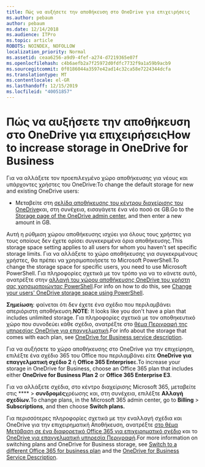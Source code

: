 ```yaml
---
title: Πώς να αυξήσετε την αποθήκευση στο OneDrive για επιχειρήσεις
ms.author: pebaum
author: pebaum
ms.date: 12/14/2018
ms.audience: ITPro
ms.topic: article
ROBOTS: NOINDEX, NOFOLLOW
localization_priority: Normal
ms.assetid: ceaa6256-a9d9-4fef-a274-d7219365e07f
ms.openlocfilehash: c4b6aefb2a7f25972d0fdfc7732f9a1a59b9acb9
ms.sourcegitcommit: 0f0186044a3597e42ad14c32ca58e7224344dcfa
ms.translationtype: MT
ms.contentlocale: el-GR
ms.lasthandoff: 12/15/2019
ms.locfileid: "40051857"
---
```

# <a name="how-to-increase-storage-in-onedrive-for-business"></a><span data-ttu-id="1694f-102">Πώς να αυξήσετε την αποθήκευση στο OneDrive για επιχειρήσεις</span><span class="sxs-lookup"><span data-stu-id="1694f-102">How to increase storage in OneDrive for Business</span></span>

<span data-ttu-id="1694f-103">Για να αλλάξετε τον προεπιλεγμένο χώρο αποθήκευσης για νέους και υπάρχοντες χρήστες του OneDrive:</span><span class="sxs-lookup"><span data-stu-id="1694f-103">To change the default storage for new and existing OneDrive users:</span></span>
  
- <span data-ttu-id="1694f-104">Μεταβείτε στη [σελίδα αποθήκευσης του κέντρου διαχείρισης του OneDrive](https://admin.onedrive.com/?v=StorageSettings)και, στη συνέχεια, εισαγάγετε ένα νέο ποσό σε GB.</span><span class="sxs-lookup"><span data-stu-id="1694f-104">Go to the [Storage page of the OneDrive admin center](https://admin.onedrive.com/?v=StorageSettings), and then enter a new amount in GB.</span></span>
    
<span data-ttu-id="1694f-105">Αυτή η ρύθμιση χώρου αποθήκευσης ισχύει για όλους τους χρήστες για τους οποίους δεν έχετε ορίσει συγκεκριμένα όρια αποθήκευσης.</span><span class="sxs-lookup"><span data-stu-id="1694f-105">This storage space setting applies to all users for whom you haven't set specific storage limits.</span></span> <span data-ttu-id="1694f-106">Για να αλλάξετε το χώρο αποθήκευσης για συγκεκριμένους χρήστες, θα πρέπει να χρησιμοποιήσετε το Microsoft PowerShell.</span><span class="sxs-lookup"><span data-stu-id="1694f-106">To change the storage space for specific users, you need to use Microsoft PowerShell.</span></span> <span data-ttu-id="1694f-107">Για πληροφορίες σχετικά με τον τρόπο για να το κάνετε αυτό, ανατρέξτε στην [αλλαγή του χώρου αποθήκευσης OneDrive του χρήστη σας χρησιμοποιώντας PowerShell](https://go.microsoft.com/fwlink/?linkid=866402).</span><span class="sxs-lookup"><span data-stu-id="1694f-107">For info on how to do this, see [Change your users' OneDrive storage space using PowerShell](https://go.microsoft.com/fwlink/?linkid=866402).</span></span> 
  
 <span data-ttu-id="1694f-108">**Σημείωση**: φαίνεται ότι δεν έχετε ένα σχέδιο που περιλαμβάνει απεριόριστη αποθήκευση.</span><span class="sxs-lookup"><span data-stu-id="1694f-108">**NOTE**: It looks like you don't have a plan that includes unlimited storage.</span></span> <span data-ttu-id="1694f-109">Για πληροφορίες σχετικά με τον αποθηκευτικό χώρο που συνοδεύει κάθε σχέδιο, ανατρέξτε στο [θέμα Περιγραφή της υπηρεσίας OneDrive για επαγγελματική](https://go.microsoft.com/fwlink/p/?LinkID=826071).</span><span class="sxs-lookup"><span data-stu-id="1694f-109">For info about the storage that comes with each plan, see [OneDrive for Business service description](https://go.microsoft.com/fwlink/p/?LinkID=826071).</span></span>
  
<span data-ttu-id="1694f-110">Για να αυξήσετε το χώρο αποθήκευσης στο OneDrive για την επιχείρηση, επιλέξτε ένα σχέδιο 365 του Office που περιλαμβάνει είτε **OneDrive για επαγγελματική σχέδιο 2** ή **Office 365 Enterprise**ε.</span><span class="sxs-lookup"><span data-stu-id="1694f-110">To increase your storage in OneDrive for Business, choose an Office 365 plan that includes either **OneDrive for Business Plan 2** or **Office 365 Enterprise E3**.</span></span> 
  
<span data-ttu-id="1694f-111">Για να αλλάξετε σχέδια, στο κέντρο διαχείρισης Microsoft 365, μεταβείτε στις \*\*\*\* \> **συνδρομές**χρέωσης και, στη συνέχεια, επιλέξτε **Αλλαγή σχεδίων.**</span><span class="sxs-lookup"><span data-stu-id="1694f-111">To change plans, in the Microsoft 365 admin center, go to **Billing** \> **Subscriptions**, and then choose **Switch plans.**</span></span>
  
<span data-ttu-id="1694f-112">Για περισσότερες πληροφορίες σχετικά με την εναλλαγή σχέδια και OneDrive για την επιχειρηματική Αποθήκευση, ανατρέξτε [στο θέμα Μετάβαση σε ένα διαφορετικό Office 365 για επιχειρηματικό σχέδιο](https://go.microsoft.com/fwlink/?LinkId=2031117) και το [OneDrive για επαγγελματική υπηρεσία Περιγραφή](https://go.microsoft.com/fwlink/?LinkId-2031122).</span><span class="sxs-lookup"><span data-stu-id="1694f-112">For more information on switching plans and OneDrive for Business storage, see [Switch to a different Office 365 for business plan](https://go.microsoft.com/fwlink/?LinkId=2031117) and the [OneDrive for Business Service Description](https://go.microsoft.com/fwlink/?LinkId-2031122).</span></span>
  


